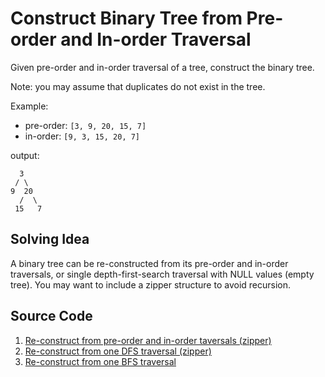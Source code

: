 # Construct Binary Tree from Pre-order and In-order Traversal

Given pre-order and in-order traversal of a tree, construct the binary tree.

Note: you may assume that duplicates do not exist in the tree.

Example:

- pre-order: `[3, 9, 20, 15, 7]`
- in-order: `[9, 3, 15, 20, 7]`

output:

```
  3
 / \
9  20
  /  \
 15   7
```

## Solving Idea

A binary tree can be re-constructed from its pre-order and in-order traversals, or single depth-first-search traversal with NULL values (empty tree). You may want to include a zipper structure to avoid recursion.

## Source Code

1. [Re-construct from pre-order and in-order taversals (zipper)](../src/m0105.py)
2. [Re-construct from one DFS traversal (zipper)](../src/m0098_rebuild.py)
3. [Re-construct from one BFS traversal](../src/m0129_rebuild.py)
